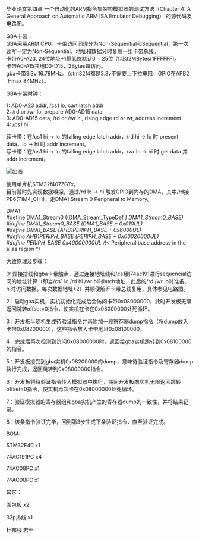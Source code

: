 毕业论文第四章 一个自动化的ARM指令集架构模拟器的测试方法（Chapter 4: A General Approach on Automatic ARM ISA Emulator Debugging） 的源代码及电路图。  
  
GBA卡带：  
GBA采用ARM CPU，卡带访问同理分为Non-Sequential和Sequential，第一次读写一定为Non-Sequential，地址和数据分时复用一组卡带总线。  
卡带A0-A23, 24位地址+1最低位默认0 = 25位 寻址32MBytes(1FFFFFF)。  
卡带A0-A15共用D0-D15，2Bytes每访问。  
gba卡带3.3v 16.78MHz。（stm32f4都是3.3v不需要上下拉电阻，GPIO在APB2上max 84MHz）。  
  
GBA卡带时钟：  
  
1:  AD0-A23 addr, /cs1 lo, cart latch addr  
2:  /rd or /wr lo, prepare AD0-AD15 data  
3:  AD0-AD15 data, /rd or /wr hi, rising edge rd or wr, address increment  
4:  /cs1 hi  
  
读卡带：在/cs1 hi → lo 的falling edge latch addr，/rd hi → lo 时 present data，lo → hi 时 addr increment。  
写卡带：在/cs1 hi → lo 的falling edge latch addr，/wr lo → hi 时 get data 并 addr increment。  
  
![如图](https://raw.githubusercontent.com/toshirodesu/gba_armv4t_instruction_verification/main/doc/timing.png)
  

使用单片机STM32f407ZGTx。  
目前暂时先实现数据嗅探，通过/rd lo → hi 触发GPIO到内存的DMA，其中/rd接PB6(TIM4_CH1)，走DMA1 Stream 0 Peripheral to Memory。  
  
DMA1  
#define DMA1_Stream0      ((DMA_Stream_TypeDef *) DMA1_Stream0_BASE)  
#define DMA1_Stream0_BASE (DMA1_BASE + 0x010UL)  
#define DMA1_BASE         (AHB1PERIPH_BASE + 0x6000UL)  
#define AHB1PERIPH_BASE   (PERIPH_BASE + 0x00020000UL)  
#define PERIPH_BASE       0x40000000UL /*!< Peripheral base address in the alias region */  



大致原理及步骤：

0: 焊接排线和gba卡带触点，通过连接地址线和/cs1到74ac191进行sequencial访问的地址计算（即当/cs1 lo /rd hi /wr hi时latch地址，此后的/rd /wr lo时准备、hi时访问数据，每次数据地址+2）并顺便解开卡带总线复用，具体参见电路图。

2：启动gba实机，实机初始化完成后会访问卡带0x08000000，此时开发板无限返回跳转offset=0指令，使实机在卡在0x08000000处死循环。

3：开发板半随机生成待验证指令并再附加一段寄存器dump指令（将dump放入卡带0x08200000），这些指令放入卡带地址0x08100000。

4：完成后再次检测到访问0x08000000时，返回给gba实机跳转到0x08100000的指令。

5：开发板接受到gba实机0x08200000的dump，意味待验证指令及寄存器dump执行完成，返回跳转到0x08000000指令。

6：开发板将待验证指令传入模拟器中执行，期间开发板向实机无限返回跳转offset=0指令，使实机再次卡在0x08000000处死循环。

7：验证模拟器的寄存器组和gba实机产生的寄存器dump的一致性，并将结果记录。

8：该条指令验证完毕，回到第3步生成下条验证指令，直至验证完成。


BOM:

STM32F40  x1

74AC191PC x4

74AC08PC  x1

74AC00PC  x1


其它：

面包板    x2

32p排线   x1

杜邦线    若干